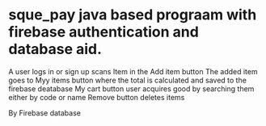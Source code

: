 # sque_pay java  based prograam with firebase authentication and database aid.
A user logs in or sign up
scans Item in the Add item button 
The added item goes to Myy items button where the total is calculated and saved to the firebase deatabase
My cart button user acquires good by searching them either by code or name
Remove button deletes items

By Firebase database 

